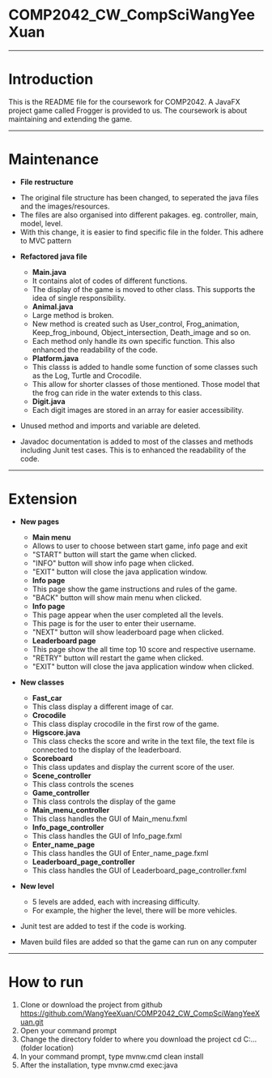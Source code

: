 # COMP2042_CW_CompSciWangYeeXuan

---

# Introduction

This is the README file for the coursework for COMP2042. A JavaFX project game called Frogger is provided to us. The coursework is about maintaining and extending the game.

---

# Maintenance

* **File restructure**
 - The original file structure has been changed, to seperated the java files and the images/resources. 
 - The files are also organised into different pakages. eg. controller, main, model, level.
 - With this change, it is easier to find specific file in the folder. This adhere to MVC pattern

* **Refactored java file**

  * **Main.java** 
   - It contains alot of codes of different functions. 
   - The display of the game is moved to other class. This supports the idea of single responsibility.
  * **Animal.java** 
   - Large method is broken. 
   - New method is created such as User_control, Frog_animation, Keep_frog_inbound, Object_intersection, Death_image and so on. 
   - Each method only handle its own specific function. This also enhanced the readability of the code.
  * **Platform.java** 
   - This classs is added to handle some function of some classes such as the Log, Turtle and Crocodile. 
   - This allow for shorter classes of those mentioned. Those model that the frog can ride in the water extends to this class.
  * **Digit.java**
   - Each digit images are stored in an array for easier accessibility.
  
* Unused method and imports and variable are deleted.

* Javadoc documentation is added to most of the classes and methods including Junit test cases. This is to enhanced the readability of the code. 

---

# Extension

* **New pages**

  * **Main menu**
   - Allows to user to choose between start game, info page and exit
   - "START" button will start the game when clicked.
   - "INFO" button will show info page when clicked. 
   - "EXIT" button will close the java application window. 
  * **Info page**
   - This page show the game instructions and rules of the game.
   - "BACK" button will show main menu when clicked.
  * **Info page**
   - This page appear when the user completed all the levels.
   - This page is for the user to enter their username. 
   - "NEXT" button will show leaderboard page when clicked. 
  * **Leaderboard page**
   - This page show the all time top 10 score and respective username.
   - "RETRY" button will restart the game when clicked. 
   - "EXIT" button will close the java application window when clicked.

* **New classes**
  
  * **Fast_car**
   - This class display a different image of car.
  * **Crocodile**
   - This class display crocodile in the first row of the game. 
  * **Higscore.java**
   - This class checks the score and write in the text file, the text file is connected to the display of the leaderboard.
  * **Scoreboard**
   - This class updates and display the current score of the user.
  * **Scene_controller**
   - This class controls the scenes 
  * **Game_controller**
   - This class controls the display of the game 
  * **Main_menu_controller**
   - This class handles the GUI of Main_menu.fxml
   * **Info_page_controller**
   - This class handles the GUI of Info_page.fxml
   * **Enter_name_page**
   - This class handles the GUI of Enter_name_page.fxml
   * **Leaderboard_page_controller**
   - This class handles the GUI of Leaderboard_page_controller.fxml
   
* **New level**

  * 5 levels are added, each with increasing difficulty. 
  * For example, the higher the level, there will be more vehicles. 

* Junit test are added to test if the code is working. 

* Maven build files are added so that the game can run on any computer

---

# How to run

1) Clone or download the project from github 
   https://github.com/WangYeeXuan/COMP2042_CW_CompSciWangYeeXuan.git   
2) Open your command prompt 
3) Change the directory folder to where you download the project
   cd C:\...(folder location)
4) In your command prompt, type mvnw.cmd clean install
5) After the installation, type mvnw.cmd exec:java